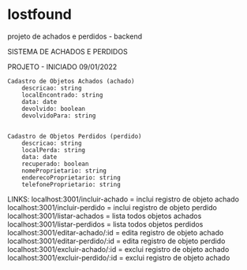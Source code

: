 # lostfound
projeto de achados e perdidos - backend

SISTEMA DE ACHADOS E PERDIDOS

PROJETO - INICIADO 09/01/2022

    Cadastro de Objetos Achados (achado)
        descricao: string
        localEncontrado: string
        data: date
        devolvido: boolean
        devolvidoPara: string


    Cadastro de Objetos Perdidos (perdido)
        descricao: string
        localPerda: string
        data: date
        recuperado: boolean
        nomeProprietario: string
        enderecoProprietario: string
        telefoneProprietario: string

LINKS:
localhost:3001/incluir-achado = inclui registro de objeto achado
localhost:3001/incluir-perdido = inclui registro de objeto perdido
localhost:3001/listar-achados = lista todos objetos achados
localhost:3001/listar-perdidos = lista todos objetos perdidos
localhost:3001/editar-achado/:id = edita registro de objeto achado
localhost:3001/editar-perdido/:id = edita registro de objeto perdido
localhost:3001/excluir-achado/:id = exclui registro de objeto achado
localhost:3001/excluir-perdido/:id = exclui registro de objeto achado
